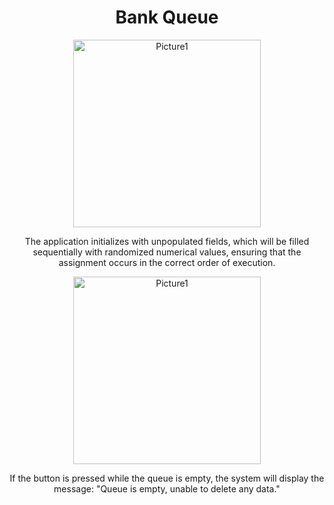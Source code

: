 <div align="center">

  # Bank Queue

  <img src="https://i.imgur.com/ttA4zPB.png" alt="Picture1" width="300"/>
  <p>The application initializes with unpopulated fields, which will be filled sequentially with randomized numerical values, ensuring that the assignment occurs in the correct order of execution.</p>
</div>
<div align="center">
  <img src="https://i.imgur.com/cnzOK0Q.png" alt="Picture1" width="300"/>
  <p>If the button is pressed while the queue is empty, the system will display the message: "Queue is empty, unable to delete any data."</p>

</div>
